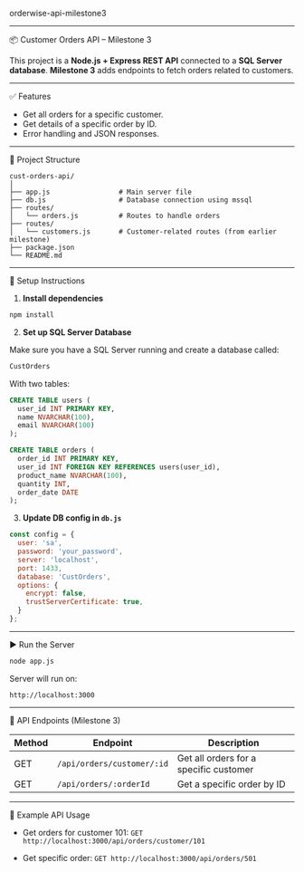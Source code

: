  orderwise-api-milestone3


---

 📦 Customer Orders API – Milestone 3

This project is a **Node.js + Express REST API** connected to a **SQL Server database**.
**Milestone 3** adds endpoints to fetch orders related to customers.

---

 ✅ Features

* Get all orders for a specific customer.
* Get details of a specific order by ID.
* Error handling and JSON responses.

---

 📁 Project Structure

```
cust-orders-api/
│
├── app.js                 # Main server file
├── db.js                  # Database connection using mssql
├── routes/
│   └── orders.js          # Routes to handle orders
├── routes/
│   └── customers.js       # Customer-related routes (from earlier milestone)
├── package.json
└── README.md
```

---

🔧 Setup Instructions

1. **Install dependencies**

```bash
npm install
```

2. **Set up SQL Server Database**

Make sure you have a SQL Server running and create a database called:

```sql
CustOrders
```

With two tables:

```sql
CREATE TABLE users (
  user_id INT PRIMARY KEY,
  name NVARCHAR(100),
  email NVARCHAR(100)
);

CREATE TABLE orders (
  order_id INT PRIMARY KEY,
  user_id INT FOREIGN KEY REFERENCES users(user_id),
  product_name NVARCHAR(100),
  quantity INT,
  order_date DATE
);
```

3. **Update DB config in `db.js`**

```js
const config = {
  user: 'sa',
  password: 'your_password',
  server: 'localhost',
  port: 1433,
  database: 'CustOrders',
  options: {
    encrypt: false,
    trustServerCertificate: true,
  }
};
```

---

 ▶️ Run the Server

```bash
node app.js
```

Server will run on:

```
http://localhost:3000
```

---

 🔗 API Endpoints (Milestone 3)

| Method | Endpoint                   | Description                            |
| ------ | -------------------------- | -------------------------------------- |
| GET    | `/api/orders/customer/:id` | Get all orders for a specific customer |
| GET    | `/api/orders/:orderId`     | Get a specific order by ID             |

---

 🧪 Example API Usage

* Get orders for customer 101:
  `GET http://localhost:3000/api/orders/customer/101`

* Get specific order:
  `GET http://localhost:3000/api/orders/501`

